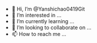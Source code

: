 - 👋 Hi, I’m @Yanshichao0419Git
- 👀 I’m interested in ...
- 🌱 I’m currently learning ...
- 💞️ I’m looking to collaborate on ...
- 📫 How to reach me ...

<!---
Yanshichao0419Git/Yanshichao0419Git is a ✨ special ✨ repository because its `README.md` (this file) appears on your GitHub profile.
You can click the Preview link to take a look at your changes.
--->
